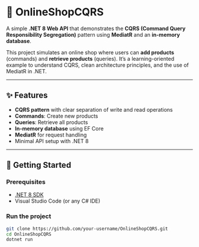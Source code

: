 # 🛒 OnlineShopCQRS

A simple **.NET 8 Web API** that demonstrates the **CQRS (Command Query Responsibility Segregation)** pattern using **MediatR** and an **in-memory database**.  

This project simulates an online shop where users can **add products** (commands) and **retrieve products** (queries). It’s a learning-oriented example to understand CQRS, clean architecture principles, and the use of MediatR in .NET.

---

## ✨ Features
- **CQRS pattern** with clear separation of write and read operations  
- **Commands**: Create new products  
- **Queries**: Retrieve all products  
- **In-memory database** using EF Core  
- **MediatR** for request handling  
- Minimal API setup with .NET 8  

---

## 🚀 Getting Started

### Prerequisites
- [.NET 8 SDK](https://dotnet.microsoft.com/download)
- Visual Studio Code (or any C# IDE)

### Run the project
```bash
git clone https://github.com/your-username/OnlineShopCQRS.git
cd OnlineShopCQRS
dotnet run
